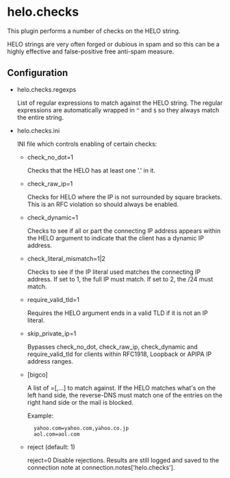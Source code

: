 helo.checks
===========

This plugin performs a number of checks on the HELO string.

HELO strings are very often forged or dubious in spam and so this can be a
highly effective and false-positive free anti-spam measure.

Configuration
-------------

* helo.checks.regexps

  List of regular expressions to match against the HELO string. The regular
  expressions are automatically wrapped in `^` and `$` so they always match
  the entire string.

* helo.checks.ini

  INI file which controls enabling of certain checks:

    * check\_no\_dot=1
    
      Checks that the HELO has at least one '.' in it.
    
    * check\_raw\_ip=1
    
      Checks for HELO <IP> where the IP is not surrounded by square brackets.
      This is an RFC violation so should always be enabled.
   
    * check\_dynamic=1

      Checks to see if all or part the connecting IP address appears within 
      the HELO argument to indicate that the client has a dynamic IP address.
    
    * check\_literal\_mismatch=1|2

      Checks to see if the IP literal used matches the connecting IP address.
      If set to 1, the full IP must match.  If set to 2, the /24 must match.

    * require\_valid\_tld=1

      Requires the HELO argument ends in a valid TLD if it is not an IP literal.

    * skip\_private\_ip=1

      Bypasses check\_no\_dot, check\_raw\_ip, check\_dynamic and require\_valid\_tld 
      for clients within RFC1918, Loopback or APIPA IP address ranges.

    * [bigco]
    
      A list of <helo>=<rdns>[,<rdns>...] to match against. If the HELO matches
      what's on the left hand side, the reverse-DNS must match one of the
      entries on the right hand side or the mail is blocked.
      
      Example:
      
            yahoo.com=yahoo.com,yahoo.co.jp
            aol.com=aol.com
       
    * reject (default: 1)

      reject=0 Disable rejections. Results are still logged and saved to the
      connection note at connection.notes['helo.checks'].

